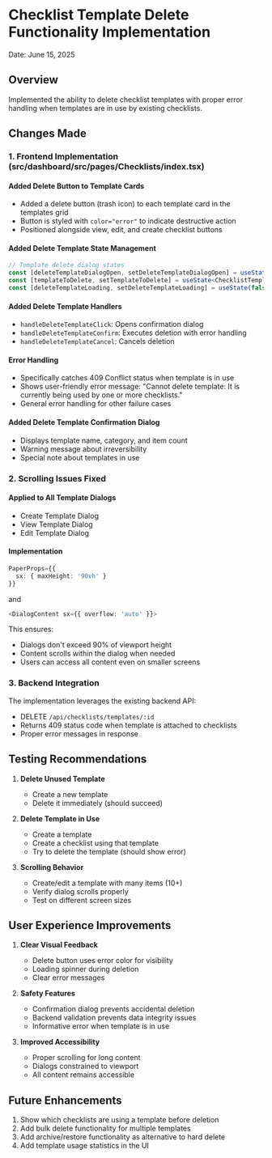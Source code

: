 # Checklist Template Delete Functionality Implementation
Date: June 15, 2025

## Overview
Implemented the ability to delete checklist templates with proper error handling when templates are in use by existing checklists.

## Changes Made

### 1. Frontend Implementation (src/dashboard/src/pages/Checklists/index.tsx)

#### Added Delete Button to Template Cards
- Added a delete button (trash icon) to each template card in the templates grid
- Button is styled with `color="error"` to indicate destructive action
- Positioned alongside view, edit, and create checklist buttons

#### Added Delete Template State Management
```typescript
// Template delete dialog states
const [deleteTemplateDialogOpen, setDeleteTemplateDialogOpen] = useState(false);
const [templateToDelete, setTemplateToDelete] = useState<ChecklistTemplate | null>(null);
const [deleteTemplateLoading, setDeleteTemplateLoading] = useState(false);
```

#### Added Delete Template Handlers
- `handleDeleteTemplateClick`: Opens confirmation dialog
- `handleDeleteTemplateConfirm`: Executes deletion with error handling
- `handleDeleteTemplateCancel`: Cancels deletion

#### Error Handling
- Specifically catches 409 Conflict status when template is in use
- Shows user-friendly error message: "Cannot delete template: It is currently being used by one or more checklists."
- General error handling for other failure cases

#### Added Delete Template Confirmation Dialog
- Displays template name, category, and item count
- Warning message about irreversibility
- Special note about templates in use

### 2. Scrolling Issues Fixed

#### Applied to All Template Dialogs
- Create Template Dialog
- View Template Dialog  
- Edit Template Dialog

#### Implementation
```typescript
PaperProps={{
  sx: { maxHeight: '90vh' }
}}
```
and
```typescript
<DialogContent sx={{ overflow: 'auto' }}>
```

This ensures:
- Dialogs don't exceed 90% of viewport height
- Content scrolls within the dialog when needed
- Users can access all content even on smaller screens

### 3. Backend Integration

The implementation leverages the existing backend API:
- DELETE `/api/checklists/templates/:id`
- Returns 409 status code when template is attached to checklists
- Proper error messages in response

## Testing Recommendations

1. **Delete Unused Template**
   - Create a new template
   - Delete it immediately (should succeed)

2. **Delete Template in Use**
   - Create a template
   - Create a checklist using that template
   - Try to delete the template (should show error)

3. **Scrolling Behavior**
   - Create/edit a template with many items (10+)
   - Verify dialog scrolls properly
   - Test on different screen sizes

## User Experience Improvements

1. **Clear Visual Feedback**
   - Delete button uses error color for visibility
   - Loading spinner during deletion
   - Clear error messages

2. **Safety Features**
   - Confirmation dialog prevents accidental deletion
   - Backend validation prevents data integrity issues
   - Informative error when template is in use

3. **Improved Accessibility**
   - Proper scrolling for long content
   - Dialogs constrained to viewport
   - All content remains accessible

## Future Enhancements

1. Show which checklists are using a template before deletion
2. Add bulk delete functionality for multiple templates
3. Add archive/restore functionality as alternative to hard delete
4. Add template usage statistics in the UI
